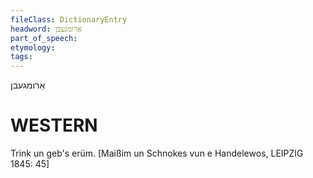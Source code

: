 ```yaml
---
fileClass: DictionaryEntry
headword: אַרומגעבן
part_of_speech: 
etymology: 
tags: 
---
```

אַרומגעבן

WESTERN
========

Trink un geb's erüm.
[Maißim un Schnokes vun e Handelewos, LEIPZIG 1845: 45]